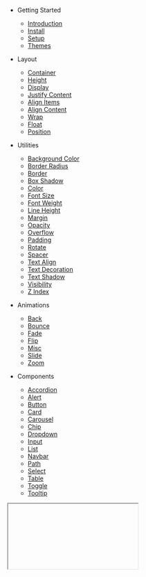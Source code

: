 * <span class="doc-heading" onclick="toggleNextSibling(this)">Getting Started</span>
  * [Introduction](README.md)
  * [Install](getting-started/install.md)
  * [Setup](getting-started/setup.md)
  * [Themes](getting-started/themes.md)

* <span class="doc-heading" onclick="toggleNextSibling(this)">Layout</span>
  * [Container](layout/container.md)
  * [Height](layout/height.md)
  * [Display](layout/display.md)
  * [Justify Content](layout/justify-content.md)
  * [Align Items](layout/align-items.md)
  * [Align Content](layout/align-content.md)
  * [Wrap](layout/wrap.md)
  * [Float](layout/float.md)
  * [Position](layout/position.md)

* <span class="doc-heading" onclick="toggleNextSibling(this)">Utilities</span>
  * [Background Color](utilities/background-color.md)
  * [Border Radius](utilities/border-radius.md)
  * [Border](utilities/border.md)
  * [Box Shadow](utilities/box-shadow.md)
  * [Color](utilities/color.md)
  * [Font Size](utilities/font-size.md)
  * [Font Weight](utilities/font-weight.md)
  * [Line Height](utilities/line-height.md)
  * [Margin](utilities/margin.md)
  * [Opacity](utilities/opacity.md)
  * [Overflow](utilities/overflow.md)
  * [Padding](utilities/padding.md)
  * [Rotate](utilities/rotate.md)
  * [Spacer](utilities/spacer.md)
  * [Text Align](utilities/text-align.md)
  * [Text Decoration](utilities/text-decoration.md)
  * [Text Shadow](utilities/text-shadow.md)
  * [Visibility](utilities/visibility.md)
  * [Z Index](utilities/z-index.md)

* <span class="doc-heading" onclick="toggleNextSibling(this)">Animations</span>
  * [Back](animations/back.md)
  * [Bounce](animations/bounce.md)
  * [Fade](animations/fade.md)
  * [Flip](animations/flip.md)
  * [Misc](animations/misc.md)
  * [Slide](animations/slide.md)
  * [Zoom](animations/zoom.md)

* <span class="doc-heading" onclick="toggleNextSibling(this)">Components</span>
  * [Accordion](components/accordion.md)
  * [Alert](components/alert.md)
  * [Button](components/button.md)
  * [Card](components/card.md)
  * [Carousel](components/carousel.md)
  * [Chip](components/chip.md)
  * [Dropdown](components/dropdown.md)
  * [Input](components/input.md)
  * [List](components/list.md)
  * [Navbar](components/navbar.md)
  * [Path](components/path.md)
  * [Select](components/select.md)
  * [Table](components/table.md)
  * [Toggle](components/toggle.md)
  * [Tooltip](components/tooltip.md)

<iframe class="hidden" onload="setHeadings()"></iframe>